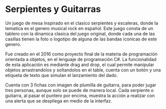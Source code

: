 # Serpientes y Guitarras

Un juego de mesa inspirado en el clasico serpientes y escaleras, donde la tematica es el genero musical rock en español. Este juego consta de un tablero con la dinamica clasica del juego original, donde cada una de las casillas tienen la foto o logotipo de alguna de las bandas iconicas de este genero.

Fue creado en el 2016 como proyecto final de la materia de programación orientada a objetos, en el lenguaje de programación C#. La funcionalidad de esta aplicación es mediante drag and drop, el cual permite manipular objetos arrastrandolos y soltandolos en el table, cuenta con un botón y una etiqueta de texto que simulan el lanzamiento del dado.

Cuenta con 3 fichas con imagen de plumilla de guitarra, para poder jugar tres personas, aunque solo se puede de manera local. Cada serpiente o guitarra, al pasar el puntero por encima, muestra la acción a realizar con una alerta que se despliega en medio de la interfaz.
